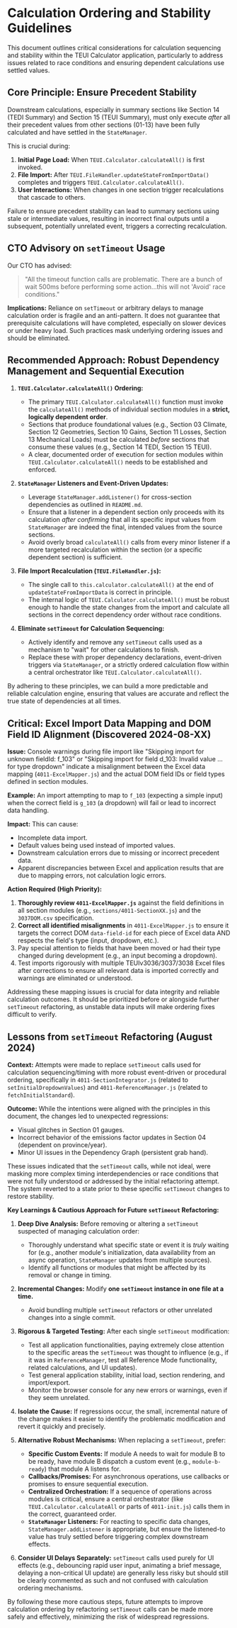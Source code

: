 # Calculation Ordering and Stability Guidelines

This document outlines critical considerations for calculation sequencing and stability within the TEUI Calculator application, particularly to address issues related to race conditions and ensuring dependent calculations use settled values.

## Core Principle: Ensure Precedent Stability

Downstream calculations, especially in summary sections like Section 14 (TEDI Summary) and Section 15 (TEUI Summary), must only execute _after_ all their precedent values from other sections (01-13) have been fully calculated and have settled in the `StateManager`.

This is crucial during:

1.  **Initial Page Load:** When `TEUI.Calculator.calculateAll()` is first invoked.
2.  **File Import:** After `TEUI.FileHandler.updateStateFromImportData()` completes and triggers `TEUI.Calculator.calculateAll()`.
3.  **User Interactions:** When changes in one section trigger recalculations that cascade to others.

Failure to ensure precedent stability can lead to summary sections using stale or intermediate values, resulting in incorrect final outputs until a subsequent, potentially unrelated event, triggers a correcting recalculation.

## CTO Advisory on `setTimeout` Usage

Our CTO has advised:

> "All the timeout function calls are problematic. There are a bunch of wait 500ms before performing some action...this will not 'Avoid' race conditions."

**Implications:**
Reliance on `setTimeout` or arbitrary delays to manage calculation order is fragile and an anti-pattern. It does not guarantee that prerequisite calculations will have completed, especially on slower devices or under heavy load. Such practices mask underlying ordering issues and should be eliminated.

## Recommended Approach: Robust Dependency Management and Sequential Execution

1.  **`TEUI.Calculator.calculateAll()` Ordering:**

    - The primary `TEUI.Calculator.calculateAll()` function must invoke the `calculateAll()` methods of individual section modules in a **strict, logically dependent order**.
    - Sections that produce foundational values (e.g., Section 03 Climate, Section 12 Geometries, Section 10 Gains, Section 11 Losses, Section 13 Mechanical Loads) must be calculated _before_ sections that consume these values (e.g., Section 14 TEDI, Section 15 TEUI).
    - A clear, documented order of execution for section modules within `TEUI.Calculator.calculateAll()` needs to be established and enforced.

2.  **`StateManager` Listeners and Event-Driven Updates:**

    - Leverage `StateManager.addListener()` for cross-section dependencies as outlined in `README.md`.
    - Ensure that a listener in a dependent section only proceeds with its calculation _after confirming_ that all its specific input values from `StateManager` are indeed the final, intended values from the source sections.
    - Avoid overly broad `calculateAll()` calls from every minor listener if a more targeted recalculation within the section (or a specific dependent section) is sufficient.

3.  **File Import Recalculation (`TEUI.FileHandler.js`):**

    - The single call to `this.calculator.calculateAll()` at the end of `updateStateFromImportData` is correct in principle.
    - The internal logic of `TEUI.Calculator.calculateAll()` must be robust enough to handle the state changes from the import and calculate all sections in the correct dependency order without race conditions.

4.  **Eliminate `setTimeout` for Calculation Sequencing:**
    - Actively identify and remove any `setTimeout` calls used as a mechanism to "wait" for other calculations to finish.
    - Replace these with proper dependency declarations, event-driven triggers via `StateManager`, or a strictly ordered calculation flow within a central orchestrator like `TEUI.Calculator.calculateAll()`.

By adhering to these principles, we can build a more predictable and reliable calculation engine, ensuring that values are accurate and reflect the true state of dependencies at all times.

## Critical: Excel Import Data Mapping and DOM Field ID Alignment (Discovered 2024-08-XX)

**Issue:** Console warnings during file import like "Skipping import for unknown fieldId: f_103" or "Skipping import for field d_103: Invalid value ... for type dropdown" indicate a misalignment between the Excel data mapping (`4011-ExcelMapper.js`) and the actual DOM field IDs or field types defined in section modules.

**Example:** An import attempting to map to `f_103` (expecting a simple input) when the correct field is `g_103` (a dropdown) will fail or lead to incorrect data handling.

**Impact:** This can cause:

- Incomplete data import.
- Default values being used instead of imported values.
- Downstream calculation errors due to missing or incorrect precedent data.
- Apparent discrepancies between Excel and application results that are due to mapping errors, not calculation logic errors.

**Action Required (High Priority):**

1.  **Thoroughly review `4011-ExcelMapper.js`** against the field definitions in all section modules (e.g., `sections/4011-SectionXX.js`) and the `3037DOM.csv` specification.
2.  **Correct all identified misalignments** in `4011-ExcelMapper.js` to ensure it targets the correct DOM `data-field-id` for each piece of Excel data AND respects the field's type (input, dropdown, etc.).
3.  Pay special attention to fields that have been moved or had their type changed during development (e.g., an input becoming a dropdown).
4.  Test imports rigorously with multiple TEUIv3036/3037/3038 Excel files after corrections to ensure all relevant data is imported correctly and warnings are eliminated or understood.

Addressing these mapping issues is crucial for data integrity and reliable calculation outcomes. It should be prioritized before or alongside further `setTimeout` refactoring, as unstable data inputs will make ordering fixes difficult to verify.

## Lessons from `setTimeout` Refactoring (August 2024)

**Context:** Attempts were made to replace `setTimeout` calls used for calculation sequencing/timing with more robust event-driven or procedural ordering, specifically in `4011-SectionIntegrator.js` (related to `setInitialDropdownValues`) and `4011-ReferenceManager.js` (related to `fetchInitialStandard`).

**Outcome:** While the intentions were aligned with the principles in this document, the changes led to unexpected regressions:

- Visual glitches in Section 01 gauges.
- Incorrect behavior of the emissions factor updates in Section 04 (dependent on province/year).
- Minor UI issues in the Dependency Graph (persistent grab hand).

These issues indicated that the `setTimeout` calls, while not ideal, were masking more complex timing interdependencies or race conditions that were not fully understood or addressed by the initial refactoring attempt. The system reverted to a state prior to these specific `setTimeout` changes to restore stability.

**Key Learnings & Cautious Approach for Future `setTimeout` Refactoring:**

1.  **Deep Dive Analysis:** Before removing or altering a `setTimeout` suspected of managing calculation order:

    - Thoroughly understand what specific state or event it is _truly_ waiting for (e.g., another module's initialization, data availability from an async operation, `StateManager` updates from multiple sources).
    - Identify all functions or modules that might be affected by its removal or change in timing.

2.  **Incremental Changes:** Modify **one `setTimeout` instance in one file at a time.**

    - Avoid bundling multiple `setTimeout` refactors or other unrelated changes into a single commit.

3.  **Rigorous & Targeted Testing:** After each single `setTimeout` modification:

    - Test all application functionalities, paying extremely close attention to the specific areas the `setTimeout` was thought to influence (e.g., if it was in `ReferenceManager`, test all Reference Mode functionality, related calculations, and UI updates).
    - Test general application stability, initial load, section rendering, and import/export.
    - Monitor the browser console for any new errors or warnings, even if they seem unrelated.

4.  **Isolate the Cause:** If regressions occur, the small, incremental nature of the change makes it easier to identify the problematic modification and revert it quickly and precisely.

5.  **Alternative Robust Mechanisms:** When replacing a `setTimeout`, prefer:

    - **Specific Custom Events:** If module A needs to wait for module B to be ready, have module B dispatch a custom event (e.g., `module-b-ready`) that module A listens for.
    - **Callbacks/Promises:** For asynchronous operations, use callbacks or promises to ensure sequential execution.
    - **Centralized Orchestration:** If a sequence of operations across modules is critical, ensure a central orchestrator (like `TEUI.Calculator.calculateAll` or parts of `4011-init.js`) calls them in the correct, guaranteed order.
    - **`StateManager` Listeners:** For reacting to specific data changes, `StateManager.addListener` is appropriate, but ensure the listened-to value has truly settled before triggering complex downstream effects.

6.  **Consider UI Delays Separately:** `setTimeout` calls used purely for UI effects (e.g., debouncing rapid user input, animating a brief message, delaying a non-critical UI update) are generally less risky but should still be clearly commented as such and not confused with calculation ordering mechanisms.

By following these more cautious steps, future attempts to improve calculation ordering by refactoring `setTimeout` calls can be made more safely and effectively, minimizing the risk of widespread regressions.
